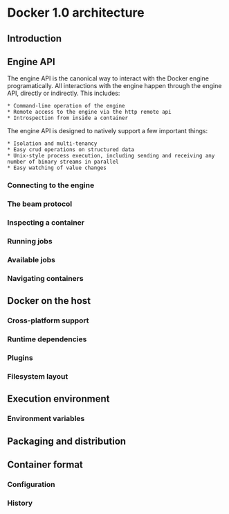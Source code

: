 # Docker 1.0 architecture

## Introduction


## Engine API

The engine API is the canonical way to interact with the Docker engine programatically. All interactions with the engine
happen through the engine API, directly or indirectly. This includes:

	* Command-line operation of the engine
	* Remote access to the engine via the http remote api
	* Introspection from inside a container

The engine API is designed to natively support a few important things:

	* Isolation and multi-tenancy
	* Easy crud operations on structured data
	* Unix-style process execution, including sending and receiving any number of binary streams in parallel
	* Easy watching of value changes


### Connecting to the engine



### The beam protocol


### Inspecting a container


### Running jobs


### Available jobs


### Navigating containers





## Docker on the host


### Cross-platform support



### Runtime dependencies


### Plugins



### Filesystem layout


## Execution environment

### Environment variables



## Packaging and distribution




## Container format

### Configuration


### History


